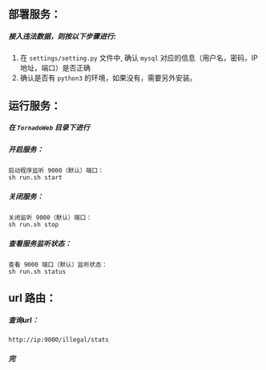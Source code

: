 ## 部署服务：

##### 接入违法数据，则按以下步骤进行:

1. 在 `settings/setting.py` 文件中, 确认 `mysql` 对应的信息（用户名，密码，IP地址，端口）是否正确
3. 确认是否有 `python3` 的环境，如果没有，需要另外安装。



## 运行服务：

##### 在 `TornadoWeb` 目录下进行

##### 开启服务：
   ```shell
   启动程序监听 9000（默认）端口：
   sh run.sh start
   ```

##### 关闭服务：
   ```shell
   关闭监听 9000（默认）端口：
   sh run.sh stop
   ```

##### 查看服务监听状态：
   ```shell
   查看 9000 端口（默认）监听状态：
   sh run.sh status
   ```



## url 路由：

##### 查询url：
   ```shell
   http://ip:9000/illegal/stats
   ```




##### 完